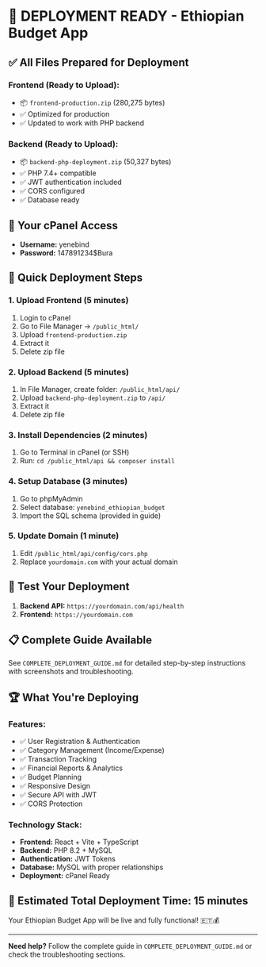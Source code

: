 # 🎉 DEPLOYMENT READY - Ethiopian Budget App

## ✅ **All Files Prepared for Deployment**

### **Frontend (Ready to Upload):**
- 📦 `frontend-production.zip` (280,275 bytes)
- ✅ Optimized for production
- ✅ Updated to work with PHP backend

### **Backend (Ready to Upload):**
- 📦 `backend-php-deployment.zip` (50,327 bytes)  
- ✅ PHP 7.4+ compatible
- ✅ JWT authentication included
- ✅ CORS configured
- ✅ Database ready

## 🔑 **Your cPanel Access**
- **Username:** yenebind
- **Password:** 147891234$Bura

## 🚀 **Quick Deployment Steps**

### **1. Upload Frontend (5 minutes)**
1. Login to cPanel
2. Go to File Manager → `/public_html/`
3. Upload `frontend-production.zip`
4. Extract it
5. Delete zip file

### **2. Upload Backend (5 minutes)**
1. In File Manager, create folder: `/public_html/api/`
2. Upload `backend-php-deployment.zip` to `/api/`
3. Extract it
4. Delete zip file

### **3. Install Dependencies (2 minutes)**
1. Go to Terminal in cPanel (or SSH)
2. Run: `cd /public_html/api && composer install`

### **4. Setup Database (3 minutes)**
1. Go to phpMyAdmin
2. Select database: `yenebind_ethiopian_budget`
3. Import the SQL schema (provided in guide)

### **5. Update Domain (1 minute)**
1. Edit `/public_html/api/config/cors.php`
2. Replace `yourdomain.com` with your actual domain

## 🧪 **Test Your Deployment**

1. **Backend API:** `https://yourdomain.com/api/health`
2. **Frontend:** `https://yourdomain.com`

## 📋 **Complete Guide Available**

See `COMPLETE_DEPLOYMENT_GUIDE.md` for detailed step-by-step instructions with screenshots and troubleshooting.

## 🏆 **What You're Deploying**

### **Features:**
- ✅ User Registration & Authentication
- ✅ Category Management (Income/Expense)
- ✅ Transaction Tracking
- ✅ Financial Reports & Analytics
- ✅ Budget Planning
- ✅ Responsive Design
- ✅ Secure API with JWT
- ✅ CORS Protection

### **Technology Stack:**
- **Frontend:** React + Vite + TypeScript
- **Backend:** PHP 8.2 + MySQL
- **Authentication:** JWT Tokens
- **Database:** MySQL with proper relationships
- **Deployment:** cPanel Ready

## 🎯 **Estimated Total Deployment Time: 15 minutes**

Your Ethiopian Budget App will be live and fully functional! 🇪🇹💰

---

**Need help?** Follow the complete guide in `COMPLETE_DEPLOYMENT_GUIDE.md` or check the troubleshooting sections. 